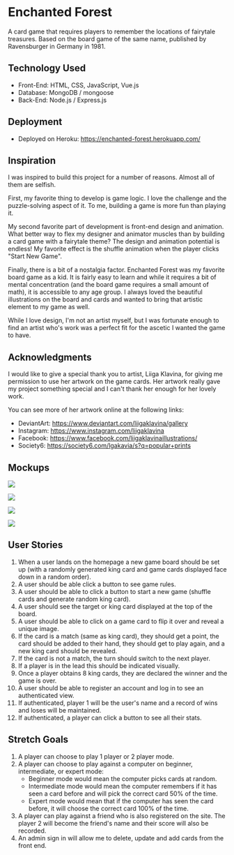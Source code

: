 # Enchanted Forest

A card game that requires players to remember the locations of fairytale treasures. Based on the board game of the same name, published by Ravensburger in Germany in 1981.

## Technology Used

* Front-End: HTML, CSS, JavaScript, Vue.js
* Database: MongoDB / mongoose
* Back-End: Node.js / Express.js

## Deployment

* Deployed on Heroku: https://enchanted-forest.herokuapp.com/

## Inspiration

I was inspired to build this project for a number of reasons. Almost all of them are selfish.

First, my favorite thing to develop is game logic. I love the challenge and the puzzle-solving aspect of it. To me, building a game is more fun than playing it.

My second favorite part of development is front-end design and animation. What better way to flex my designer and animator muscles than by building a card game with a fairytale theme? The design and animation potential is endless! My favorite effect is the shuffle animation when the player clicks "Start New Game".

Finally, there is a bit of a nostalgia factor. Enchanted Forest was my favorite board game as a kid. It is fairly easy to learn and while it requires a bit of mental concentration (and the board game requires a small amount of math), it is accessible to any age group. I always loved the beautiful illustrations on the board and cards and wanted to bring that artistic element to my game as well.

While I love design, I'm not an artist myself, but I was fortunate enough to find an artist who's work was a perfect fit for the ascetic I wanted the game to have.

## Acknowledgments

I would like to give a special thank you to artist, Liiga Klavina, for giving me permission to use her artwork on the game cards. Her artwork really gave my project something special and I can't thank her enough for her lovely work.

You can see more of her artwork online at the following links:

* DeviantArt: https://www.deviantart.com/liigaklavina/gallery
* Instagram: https://www.instagram.com/liigaklavina
* Facebook: https://www.facebook.com/liigaklavinaillustrations/
* Society6: https://society6.com/lgakavia/s?q=popular+prints

## Mockups

![](public/mockups/game.jpg)

![](public/mockups/match.jpg)

![](public/mockups/no-match.jpg)

![](public/mockups/rules.jpg)

## User Stories

1. When a user lands on the homepage a new game board should be set up (with a randomly generated king card and game cards displayed face down in a random order).
2. A user should be able click a button to see game rules.
3. A user should be able to click a button to start a new game (shuffle cards and generate random king card).
3. A user should see the target or king card displayed at the top of the board.
4. A user should be able to click on a game card to flip it over and reveal a unique image.
5. If the card is a match (same as king card), they should get a point, the card should be added to their hand, they should get to play again, and a new king card should be revealed.
6. If the card is not a match, the turn should switch to the next player.
7. If a player is in the lead this should be indicated visually.
8. Once a player obtains 8 king cards, they are declared the winner and the game is over.
9. A user should be able to register an account and log in to see an authenticated view.
10. If authenticated, player 1 will be the user's name and a record of wins and loses will be maintained.
11. If authenticated, a player can click a button to see all their stats.

## Stretch Goals

1. A player can choose to play 1 player or 2 player mode.
2. A player can choose to play against a computer on beginner, intermediate, or expert mode:
	* Beginner mode would mean the computer picks cards at random.
	* Intermediate mode would mean the computer remembers if it has seen a card before and will pick the correct card 50% of the time.
	* Expert mode would mean that if the computer has seen the card before, it will choose the correct card 100% of the time.
3. A player can play against a friend who is also registered on the site. The player 2 will become the friend's name and their score will also be recorded.
4. An admin sign in will allow me to delete, update and add cards from the front end. 	
